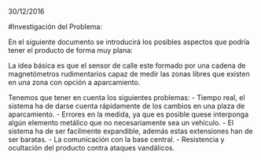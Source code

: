 30/12/2016

#Investigación del Problema:

En el siguiente documento se introducirá los posibles aspectos que podría tener el producto de forma muy plana:

La idea básica es que el sensor de calle este formado por una cadena de magnetómetros rudimentarios capaz de medir las zonas libres que existen en una zona con opción a aparcamiento.

Tenemos que tener en cuenta los siguientes problemas:
	- Tiempo real, el sistema ha de darse cuenta rápidamente de los cambios en una plaza de aparcamiento.
	- Errores en la medida, ya que es posible quese interponga algún elemento metálico que no necesariamente sea un vehículo.
	- El sistema ha de ser facilmente expandible, además estas extensiones han de ser baratas.
	- La comunicación con la base central.
	- Resistencia y ocultación del producto contra ataques vandálicos.
	